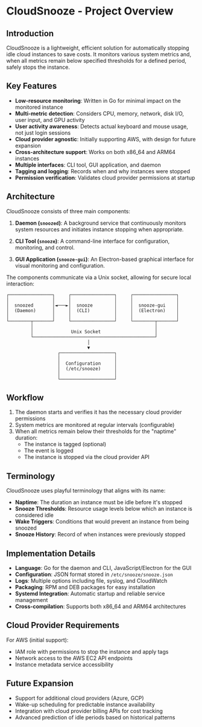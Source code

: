 # CloudSnooze - Project Overview

## Introduction

CloudSnooze is a lightweight, efficient solution for automatically stopping idle cloud instances to save costs. It monitors various system metrics and, when all metrics remain below specified thresholds for a defined period, safely stops the instance.

## Key Features

- **Low-resource monitoring**: Written in Go for minimal impact on the monitored instance
- **Multi-metric detection**: Considers CPU, memory, network, disk I/O, user input, and GPU activity
- **User activity awareness**: Detects actual keyboard and mouse usage, not just login sessions
- **Cloud provider agnostic**: Initially supporting AWS, with design for future expansion
- **Cross-architecture support**: Works on both x86_64 and ARM64 instances
- **Multiple interfaces**: CLI tool, GUI application, and daemon
- **Tagging and logging**: Records when and why instances were stopped
- **Permission verification**: Validates cloud provider permissions at startup

## Architecture

CloudSnooze consists of three main components:

1. **Daemon (`snoozed`)**: A background service that continuously monitors system resources and initiates instance stopping when appropriate.

2. **CLI Tool (`snooze`)**: A command-line interface for configuration, monitoring, and control.

3. **GUI Application (`snooze-gui`)**: An Electron-based graphical interface for visual monitoring and configuration.

The components communicate via a Unix socket, allowing for secure local interaction:

```
┌────────────────┐     ┌────────────────┐     ┌────────────────┐
│                │     │                │     │                │
│  snoozed       │◄───►│  snooze        │     │  snooze-gui    │
│  (Daemon)      │     │  (CLI)         │     │  (Electron)    │
│                │     │                │     │                │
└────────┬───────┘     └────────────────┘     └────────┬───────┘
         │                                             │
         │              Unix Socket                    │
         └─────────────────────────────────────────────┘
                              │
                              ▼
                   ┌────────────────────┐
                   │                    │
                   │  Configuration     │
                   │  (/etc/snooze)     │
                   │                    │
                   └────────────────────┘
```

## Workflow

1. The daemon starts and verifies it has the necessary cloud provider permissions
2. System metrics are monitored at regular intervals (configurable)
3. When all metrics remain below their thresholds for the "naptime" duration:
   - The instance is tagged (optional)
   - The event is logged
   - The instance is stopped via the cloud provider API

## Terminology

CloudSnooze uses playful terminology that aligns with its name:

- **Naptime**: The duration an instance must be idle before it's stopped
- **Snooze Thresholds**: Resource usage levels below which an instance is considered idle
- **Wake Triggers**: Conditions that would prevent an instance from being snoozed
- **Snooze History**: Record of when instances were previously stopped

## Implementation Details

- **Language**: Go for the daemon and CLI, JavaScript/Electron for the GUI
- **Configuration**: JSON format stored in `/etc/snooze/snooze.json`
- **Logs**: Multiple options including file, syslog, and CloudWatch
- **Packaging**: RPM and DEB packages for easy installation
- **Systemd Integration**: Automatic startup and reliable service management
- **Cross-compilation**: Supports both x86_64 and ARM64 architectures

## Cloud Provider Requirements

For AWS (initial support):
- IAM role with permissions to stop the instance and apply tags
- Network access to the AWS EC2 API endpoints
- Instance metadata service accessibility

## Future Expansion

- Support for additional cloud providers (Azure, GCP)
- Wake-up scheduling for predictable instance availability
- Integration with cloud provider billing APIs for cost tracking
- Advanced prediction of idle periods based on historical patterns
